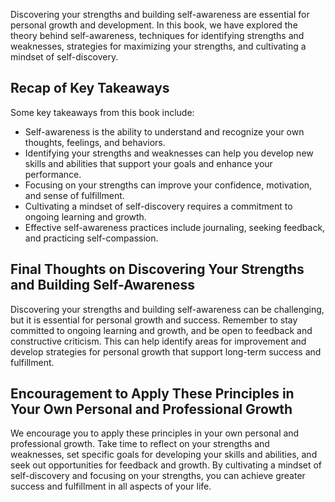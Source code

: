 
Discovering your strengths and building self-awareness are essential for personal growth and development. In this book, we have explored the theory behind self-awareness, techniques for identifying strengths and weaknesses, strategies for maximizing your strengths, and cultivating a mindset of self-discovery.

Recap of Key Takeaways
----------------------

Some key takeaways from this book include:

* Self-awareness is the ability to understand and recognize your own thoughts, feelings, and behaviors.
* Identifying your strengths and weaknesses can help you develop new skills and abilities that support your goals and enhance your performance.
* Focusing on your strengths can improve your confidence, motivation, and sense of fulfillment.
* Cultivating a mindset of self-discovery requires a commitment to ongoing learning and growth.
* Effective self-awareness practices include journaling, seeking feedback, and practicing self-compassion.

Final Thoughts on Discovering Your Strengths and Building Self-Awareness
------------------------------------------------------------------------

Discovering your strengths and building self-awareness can be challenging, but it is essential for personal growth and success. Remember to stay committed to ongoing learning and growth, and be open to feedback and constructive criticism. This can help identify areas for improvement and develop strategies for personal growth that support long-term success and fulfillment.

Encouragement to Apply These Principles in Your Own Personal and Professional Growth
------------------------------------------------------------------------------------

We encourage you to apply these principles in your own personal and professional growth. Take time to reflect on your strengths and weaknesses, set specific goals for developing your skills and abilities, and seek out opportunities for feedback and growth. By cultivating a mindset of self-discovery and focusing on your strengths, you can achieve greater success and fulfillment in all aspects of your life.
